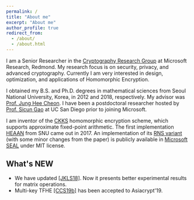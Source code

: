 ```yaml
---
permalink: /
title: "About me"
excerpt: "About me"
author_profile: true
redirect_from: 
  - /about/
  - /about.html
---
```


I am a Senior Researcher in the [Cryptography Research Group](https://www.microsoft.com/en-us/research/group/cryptography-research/) at Microsoft Research, Redmond.
My research focus is on security, privacy, and advanced cryptography. Currently I am very interested in design, optimization, and applications of Homomorphic Encryption.

I obtained my B.S. and Ph.D. degrees in mathematical sciences from Seoul National University, Korea, in 2012 and 2018, respectively. My advisor was [Prof. Jung Hee Cheon](http://www.math.snu.ac.kr/~jhcheon/xe2/).
I have been a postdoctoral researcher hosted by [Prof. Sicun Gao](https://scungao.github.io) at UC San Diego prior to joining Microsoft.

I am inventor of the [CKKS](https://eprint.iacr.org/2016/421/) homomorphic encryption scheme, which supports approximate fixed-point arithmetic.
The first implementation [HEAAN](https://github.com/snucrypto/HEAAN/) from SNU came out in 2017.
An implementation of its [RNS variant](https://eprint.iacr.org/2018/931/) (with some minor changes from the paper) is publicly available in [Microsoft SEAL](https://www.microsoft.com/en-us/research/project/microsoft-seal/) under MIT license.

<!--
Related Researches
  * Construction
    * Basic Scheme [[CKKS17]](https://yongsoosong.github.io/files/papers/HEAAN.pdf)
    * Bootstrapping [[CHKKS18]](https://yongsoosong.github.io/files/papers/HEAAN_boot.pdf), [[CCS18]](https://eprint.iacr.org/2018/1043)
    * Full RNS Variant [[CHKKS18b]](https://yongsoosong.github.io/files/papers/RNS.pdf)
    * Over Real Numbers [[KS18]](https://yongsoosong.github.io/files/papers/HEAAN_real.pdf)
  * Applications
    * Neural Networks Evaluation [[JKLS18]](https://eprint.iacr.org/2018/1041/)
    * Logistic Regression Model Training [[KSK+18 (iDASH17)]](https://yongsoosong.github.io/files/papers/idash17.pdf) [[KSW+18]](https://yongsoosong.github.io/files/papers/HELR.pdf)
-->

## What's NEW
  * We have updated [[JKLS18]](https://eprint.iacr.org/2018/1041/). Now it presents better experimental results for matrix operations.
  * Multi-key TFHE [[CCS19b]](https://eprint.iacr.org/2019/116/) has been accepted to Asiacrypt'19.